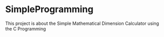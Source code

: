 # SimpleProgramming
This project is about the Simple Mathematical Dimension Calculator using the C Programming
